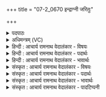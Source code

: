 +++
title = "07-2_0670 इन्द्राग्नी जरितुः"

+++
<details><summary>पदपाठः</summary>

इ꣡न्द्रा꣢꣯ग्नी। इ꣡न्द्र꣢꣯। अ꣣ग्नीइ꣡ति꣢। ज꣢रितुः꣣। स꣡चा꣢꣯। य꣣ज्ञः꣢। जि꣢गाति। चे꣡तनः꣢꣯। अ꣣या꣢। पा꣣तम्। इम꣢म्। सु꣣त꣢म्। ६७०।
</details>

<details><summary>अधिमन्त्रम् (VC)</summary>

- इन्द्राग्नी
- विश्वामित्रो गाथिनः
- गायत्री
- षड्जः
</details>

<details><summary>हिन्दी : आचार्य रामनाथ वेदालंकार - विषयः</summary>

अगले मन्त्र में पुनः उसी विषय का वर्णन है।
</details>

<details><summary>हिन्दी : आचार्य रामनाथ वेदालंकार - पदार्थः</summary>

पदार्थान्वय -  हे (इन्द्राग्नी) आत्मा और मन ! (जरितुः) विद्याओं का वर्णन करनेवाले उपदेष्टा आचार्य का (सचा) गुरु-शिष्यों द्वारा साथ मिलकर किया हुआ (चेतनः) चेतानेवाला (यज्ञः) विद्यायज्ञ (जिगाति) प्रवृत्त हो रहा है। तुम दोनों (अया) इस पद्धति से (सुतम्) निष्पादित (इमम्) इस विद्या-यज्ञ की (पातम्) रक्षा करते हो ॥२॥
</details>

<details><summary>हिन्दी : आचार्य रामनाथ वेदालंकार - भावार्थः</summary>

भावार्थ -  गुरु-शिष्य आपस में मिलकर ही ज्ञान-यज्ञ का अनुष्ठान करके राष्ट्र में सब प्रकार की विद्याओं का प्रचार करते हैं ॥२॥
</details>

<details><summary>संस्कृत : आचार्य रामनाथ वेदालंकार - विषयः</summary>

अथ पुनस्तमेव विषयमाह।
</details>

<details><summary>संस्कृत : आचार्य रामनाथ वेदालंकार - पदार्थः</summary>

पदार्थान्वय -  हे (इन्द्राग्नी) आत्ममनसी ! (जरितुः) स्तोतुः उपदेष्टुः आचार्यस्य (सचा) गुरुशिष्याभ्यां सह मिलित्वा सम्पादितः (चेतनः) चेतयिता ज्ञापयिता (यज्ञः) विद्यायज्ञः (जिगाति२) प्रवर्तते। [जिगाति गतिकर्मा। निघ० २।१४।] युवाम् (अया) अनया दिशा (सुतम्) निष्पादितम् (इमम्) एतं ज्ञानयज्ञम् (पातम्) रक्षतम् ॥२॥
</details>

<details><summary>संस्कृत : आचार्य रामनाथ वेदालंकार - भावार्थः</summary>

भावार्थ -  गुरुशिष्याः परस्परं मिलित्वैव ज्ञानयज्ञमनुष्ठाय राष्ट्रे सर्वप्रकारा विद्याः प्रचारयन्ति ॥२॥
</details>

<details><summary>संस्कृत : आचार्य रामनाथ वेदालंकार - पादटिप्पनी</summary>

टिप्पनी -   १. ऋ० ३।१२।२, ऋग्भाष्ये दयानन्दर्षिरेतमपि मन्त्रमध्यापकोपदेशक- विषये व्याचख्यौ। २. जिगाति गायति चेतनः, लुप्तोपमानमिदं चेतन इव—इति वि०।
</details>